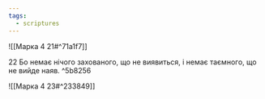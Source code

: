 ```yaml
---
tags:
  - scriptures
---
```


![[Марка 4 21#^71a1f7]]

22 Бо немає нічого захованого, що не виявиться, і немає таємного, що не вийде наяв. ^5b8256

![[Марка 4 23#^233849]]